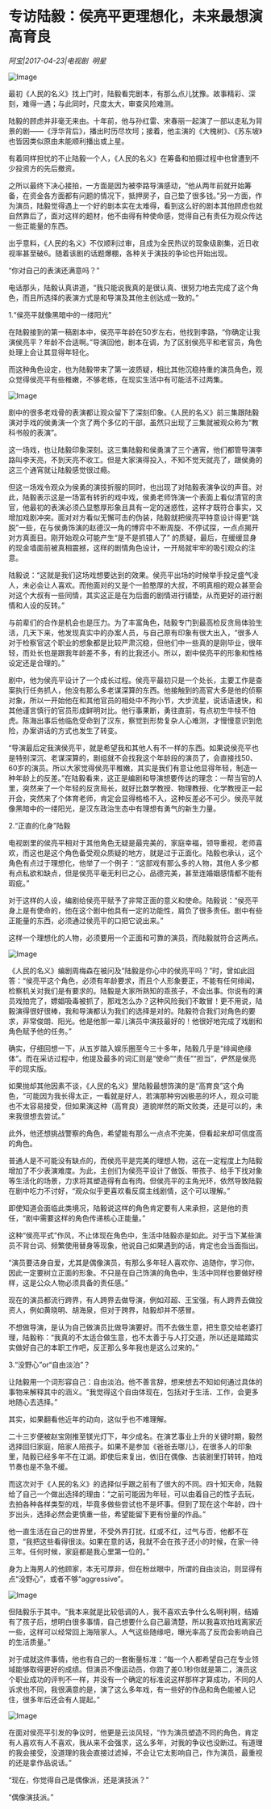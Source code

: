 # 专访陆毅：侯亮平更理想化，未来最想演高育良

*阿宝|2017-04-23|电视剧 
                                                明星*

![Image](http://static.ylzbl.com/uploads/ueditor/php/upload/image/20170705/1499248407365003.jpeg)

最初《人民的名义》找上门时，陆毅看完剧本，有那么点儿犹豫。故事精彩、深刻，难得一遇；与此同时，尺度太大，审查风险难测。

陆毅的顾虑并非毫无来由。十年前，他与孙红雷、宋春丽一起演了一部以走私为背景的剧——《浮华背后》，播出时历尽坎坷；接着，他主演的《大槐树》、《苏东坡》也皆因类似原由未能顺利播出或上星。

有着同样担忧的不止陆毅一个人，《人民的名义》在筹备和拍摄过程中也曾遭到不少投资方的先后撤资。

之所以最终下决心接拍，一方面是因为被李路导演感动，“他从两年前就开始筹备，在资金各方面都有问题的情况下，抵押房子，自己垫了很多钱。”另一方面，作为演员，陆毅觉得遇上一个好的剧本实在太难得，看到这么好的剧本其他顾虑也就自然靠后了，面对这样的题材，他不由得有种使命感，觉得自己有责任为观众传达一些正能量的东西。

出乎意料，《人民的名义》不仅顺利过审，且成为全民热议的现象级剧集，近日收视率甚至破6。随着该剧的话题爆棚，各种关于演技的争论也开始出现。

“你对自己的表演还满意吗？”

电话那头，陆毅认真讲道，“我只能说我真的是很认真、很努力地去完成了这个角色，而且所选择的表演方式是和导演及其他主创达成一致的。”

1.“侯亮平就像黑暗中的一缕阳光”

在陆毅接到的第一稿剧本中，侯亮平年龄在50岁左右，他找到李路，“你确定让我演侯亮平？年龄不合适啊。”导演回他，剧本在调，为了区别侯亮平和老官员，角色处理上会让其显得年轻化。

而这种角色设定，也为陆毅带来了第一波质疑，相比其他沉稳持重的演员角色，观众觉得侯亮平有些稚嫩，不够老练，在现实生活中有可能活不过两集。

![Image](http://static.ylzbl.com/uploads/ueditor/php/upload/image/20170705/1499248460698662.jpeg)

剧中的很多老戏骨的表演都让观众留下了深刻印象。《人民的名义》前三集跟陆毅演对手戏的侯勇演一个贪了两个多亿的干部，虽然只出现了三集就被观众称为“教科书般的表演”。

这一场戏，也让陆毅印象深刻。这三集陆毅和侯勇演了三个通宵，他们都管导演李路叫李天亮，不到天亮不收工。但是大家演得投入，不知不觉天就亮了，跟侯勇的这三个通宵就让陆毅感觉很过瘾。

但这一场戏令观众为侯勇的演技折服的同时，也出现了对陆毅表演争议的声音。对此，陆毅表示这是一场富有转折的戏中戏，侯勇老师饰演一个表面上看似清官的贪官，他最初的表演必须凸显憨厚形象且具有一定的迷惑性，这样才既符合事实，又增加戏剧冲突。面对对方看似无懈可击的伪装，陆毅就把侯亮平特意设计得更“跳脱”一些，在与侯勇饰演的赵德汉一角的博弈中不断周旋、不停试探，一点点揭开对方真面目。刚开始观众可能产生“是不是抓错人了” 的质疑，最后，在缓缓显身的现金墙面前被真相震撼，这样的剧情角色设计，一开局就牢牢的吸引观众的注意。

陆毅说：“这就是我们这场戏想要达到的效果。侯亮平出场的时候举手投足盛气凌人，未必会让人喜欢。而他面对的又是个一脸憨厚的大叔，不明真相的观众甚至会对这个大叔有一些同情，其实这正是在为后面的剧情进行铺垫，从而更好的进行剧情和人设的反转。”

与前辈们的合作是机会也是压力。为了丰富角色，陆毅专门到最高检反贪局体验生活，几天下来，他发现真实中的办案人员，与自己原有印象有很大出入，“很多人对于检察官这个职业的想象都是比较严肃沉稳，但他们中一些真的是刚毕业，很年轻，而处长也是跟我年龄差不多，有的比我还小。所以，剧中侯亮平的形象和性格设定还是合理的。”

剧中，他为侯亮平设计了一个成长过程。侯亮平最初只是一个处长，主要工作是查案执行任务抓人，他没有那么多老谋深算的东西。他接触到的高官大多是他的侦察对象，所以一开始他在和其他官员的相处中不拘小节，大步流星，说话语速快，和其他谨言慎行的官员形成鲜明对比。他行事果断，勇往直前，有点初生牛犊不怕虎。陈海出事后他临危受命到了汉东，察觉到形势复杂人心难测，才慢慢意识到危险，办案讲话的方式也发生了转变。

“导演最后定我演侯亮平，就是希望我和其他人有不一样的东西。如果说侯亮平也是特别深沉、老谋深算的，剧组就不会找我这个年龄段的演员了，会直接找50、60岁的演员。所以大家觉得侯亮平稚嫩，其实是我们有意让他显得年轻，制造一种年龄上的反差。”在陆毅看来，这正是编剧和导演想要传达的理念：一帮当官的人里，突然来了一个年轻的反贪局长，就好比数学教授、物理教授、化学教授正一起开会，突然来了个体育老师，肯定会显得格格不入，这种反差必不可少。侯亮平就像黑暗中的一缕阳光，是汉东政治生态中有理想有勇气的新生力量。

2.“正直的化身”陆毅

电视剧里的侯亮平相对于其他角色无疑是最完美的，家庭幸福，领导重视，老师喜欢，而这也是这个角色备受观众质疑的地方，就是过于正面化。陆毅也承认，这个角色有点过于理想化，他举了一个例子：“这部戏有那么多的人物，其他人多少都有点私欲和缺点，但是侯亮平毫无利已之心，品德完美，甚至连婚姻感情都不能有瑕疵。”

对于这样的人设，编剧给侯亮平赋予了非常正面的意义和使命。陆毅说：“侯亮平身上是有使命的，他在这个剧中他具有一定的功能性，肩负了很多责任。剧中有些正能量的东西，必须通过侯亮平的口把它说出来。”

这样一个理想化的人物，必须要用一个正面和可靠的演员，而陆毅就符合这两点。

![Image](http://static.ylzbl.com/201704281802272575)

《人民的名义》编剧周梅森在被问及“陆毅是你心中的侯亮平吗？”时，曾如此回答：“侯亮平这个角色，必须有年龄要求，而且个人形象要正，不能有任何绯闻，检察机关对我们是有要求的。陆毅是大家所熟知的乖孩子，不会出事。你说有的演员戏拍完了，嫖娼吸毒被抓了，那戏怎么办？这种风险我们不敢冒！更不用说，陆毅演得很好很棒，我和导演都认为我们的选择是对的。陆毅符合我们对角色的要求，非常俊朗、阳光。他是他那一辈儿演员中演技最好的！他很好地完成了戏剧和角色赋予他的任务。”

确实，仔细回想一下，从五岁踏入娱乐圈至今三十多年，陆毅几乎是“绯闻绝缘体”。而在采访过程中，他提及最多的词汇则是“使命”“责任”“担当”，俨然是侯亮平的现实版。

如果抛却其他因素不谈，《人民的名义》里陆毅最想饰演的是“高育良”这个角色，“可能因为我长得太正，一看就是好人，若演那种穷凶极恶的坏人，观众可能也不太容易接受，但如果演这种（高育良）道貌岸然的斯文败类，还是可以的，未来我很想去尝试。”

此外，他还想挑战警察的角色，希望能有那么一点点不完美，但看起来却可信度高的角色。

普通人是不可能没有缺点的，而侯亮平是完美的理想人物，这在一定程度上为陆毅增加了不少表演难度。为此，主创们为侯亮平设计了做饭、带孩子、给手下找对象等生活化的场景，力求将其塑造得有血有肉。但侯亮平的主角光环，依然导致陆毅在剧中吃力不讨好，“观众似乎更喜欢看反腐主线剧情，这个可以理解。”

即使知道会面临此类境况，陆毅说这样的角色肯定要有人来承担，这是他的责任，“剧中需要这样的角色传递核心正能量。”

这种“侯亮平式”作风，不止体现在角色中，生活中陆毅亦是如此。对于当下某些演员不背台词、频繁使用替身等现象，他说自己如果遇到的话，肯定也会当面指出。

“演员要洁身自爱，尤其是偶像演员，有那么多年轻人喜欢你、追随你，学习你，因此一定要树立正面的形象。不只是在自己饰演的角色中，生活中同样也要做好榜样，这是公众人物必须具备的责任感。”

现在的演员都流行跨界，有人跨界去做导演，例如邓超、王宝强，有人跨界去做投资人，例如黄晓明、胡海泉，但对于跨界，陆毅却并不感冒。

不想做导演，是认为自己做演员比做导演要好。而不去做生意，把生意交给老婆打理，陆毅称：“我真的不太适合做生意，也不太善于与人打交道，所以还是踏踏实实做好自己的本职工作吧，反正那么多年我也是这么过来的。”

3.“没野心”or“自由淡泊”？

让陆毅用一个词形容自己：自由淡泊。他不善言辞，想来想去不知如何通过具体的事物来解释其中的涵义。“我觉得这个自由体现在，包括对于生活、工作，会更多地随心去选择。”

其实，如果翻看他近年的动向，这似乎也不难理解。

二十三岁便被赵宝刚推至镁光灯下，年少成名。在演艺事业上升的关键时期，毅然选择回归家庭，陪家人陪孩子。如果不是参加《爸爸去哪儿》，在很多人的印象里，陆毅已经多年不在江湖。即使后来复出，依旧在偶像、古装剧里打转转，拍戏节奏也是不急不缓。

而这次对于《人民的名义》的选择似乎跟之前有了很大的不同。四十知天命，陆毅给了自己一个做出选择的理由：“之前可能因为年轻，可以由着自己的性子去玩，去拍各种各样类型的戏，毕竟多做些尝试也不是坏事。但到了现在这个年龄，四十岁出头，选择必然会更慎重一些，希望能留下更有份量的作品。”

他一直生活在自己的世界里，不受外界打扰，红或不红，过气与否，他都不在意，“我把这些看得很淡。如果在意的话，我就不会在孩子还小的时候，在家一待三年。任何时候，家庭都是我心里第一位的。”

身为上海男人的他顾家，本无可厚非，但在粉丝眼中，所谓的自由淡泊，则显得有点“没野心”，或者不够“aggressive”。

![Image](http://static.ylzbl.com/201704281802286524)

但陆毅乐于其中。“我本来就是比较低调的人，我不喜欢去争什么名啊利啊，结婚有了孩子后，想明白很多事情，自己想要什么自己最清楚，所以我喜欢拍戏离家近一些，这样可以经常回上海陪家人。人气这些随缘吧，曝光率高了反而会影响自己的生活质量。”

对于成就这件事情，他也有自己的一套衡量标准：“每一个人都希望自己在专业领域能够取得更好的成绩。但演员不像运动员，你跑了差0.1秒你就是第二，演员这个职业成功的评判不一样，并没有一个确定的标准说这样那样才算成功，不同的人诉求也不同，我很满意的是，演了这么多年戏，有一些好的作品和角色能被人记住，很多年后还会有人提起。”

![Image](http://static.ylzbl.com/uploads/ueditor/php/upload/image/20170705/1499248438305344.jpeg)

在面对侯亮平引发的争议时，他更是云淡风轻，“作为演员塑造不同的角色，肯定有人喜欢有人不喜欢，我从来不会强求，这么多年，对我的争议也没断过。有道理的我会接受，没道理的我会直接过滤掉，不会让它太影响自己，作为演员，最重视的还是拿作品说话。”

“现在，你觉得自己是偶像派，还是演技派？”

“偶像演技派。”

